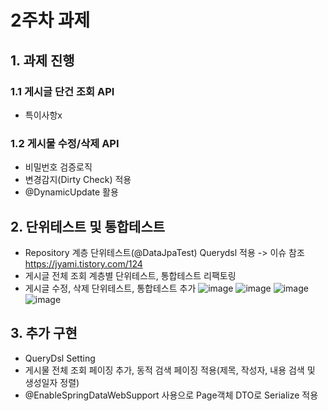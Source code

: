 # 2주차 과제

## 1. 과제 진행

### 1.1 게시글 단건 조회 API
- 특이사항x

### 1.2 게시물 수정/삭제 API
- 비밀번호 검증로직
- 변경감지(Dirty Check) 적용
- @DynamicUpdate 활용

## 2. 단위테스트 및 통합테스트
- Repository 계층 단위테스트(@DataJpaTest) Querydsl 적용
    -> 이슈 참조 https://jyami.tistory.com/124
- 게시글 전체 조회 계층별 단위테스트, 통합테스트 리팩토링
- 게시글 수정, 삭제 단위테스트, 통합테스트 추가
![image](https://github.com/user-attachments/assets/526d051a-0503-471e-963e-c3cec8c4e2bb)
![image](https://github.com/user-attachments/assets/2885c0b4-59e7-45ee-b10b-3b4bef88338d)
![image](https://github.com/user-attachments/assets/5183ef54-ff1c-4869-a854-c4ce6c58db09)
![image](https://github.com/user-attachments/assets/fae5043c-bc3c-4c62-afe6-07d1a43567b4)


## 3. 추가 구현
- QueryDsl Setting
- 게시물 전체 조회 페이징 추가, 동적 검색 페이징 적용(제목, 작성자, 내용 검색 및 생성일자 정렬)
- @EnableSpringDataWebSupport 사용으로 Page객체 DTO로 Serialize 적용



